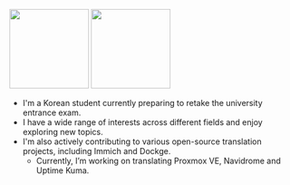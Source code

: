 <img src="https://github-readme-stats.vercel.app/api?username=bunubbv&show_icons=true&theme=dark#gh-dark-mode-only" height="140" /> <img src="https://github-readme-stats.vercel.app/api/top-langs/?username=bunubbv&layout=compact&theme=dark#gh-dark-mode-only" height="140" />

* I'm a Korean student currently preparing to retake the university entrance exam.
* I have a wide range of interests across different fields and enjoy exploring new topics.
* I'm also actively contributing to various open-source translation projects, including Immich and Dockge.
    * Currently, I’m working on translating Proxmox VE, Navidrome and Uptime Kuma.
